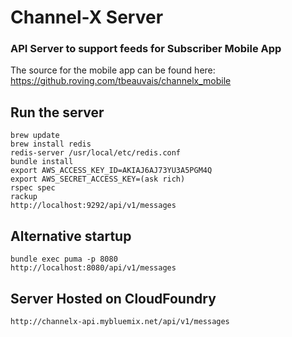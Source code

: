 Channel-X Server
====================

### API Server to support feeds for Subscriber Mobile App

The source for the mobile app can be found here: https://github.roving.com/tbeauvais/channelx_mobile

## Run the server

    brew update
    brew install redis
    redis-server /usr/local/etc/redis.conf
    bundle install
    export AWS_ACCESS_KEY_ID=AKIAJ6AJ73YU3A5PGM4Q
    export AWS_SECRET_ACCESS_KEY=(ask rich)
    rspec spec
    rackup
    http://localhost:9292/api/v1/messages

## Alternative startup

    bundle exec puma -p 8080
    http://localhost:8080/api/v1/messages


## Server Hosted on CloudFoundry

    http://channelx-api.mybluemix.net/api/v1/messages
